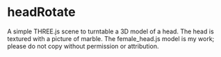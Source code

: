 # headRotate

A simple THREE.js scene to turntable a 3D model of a head. The head is textured with a picture of marble.
The female_head.js model is my work; please do not copy without permission or attribution.
